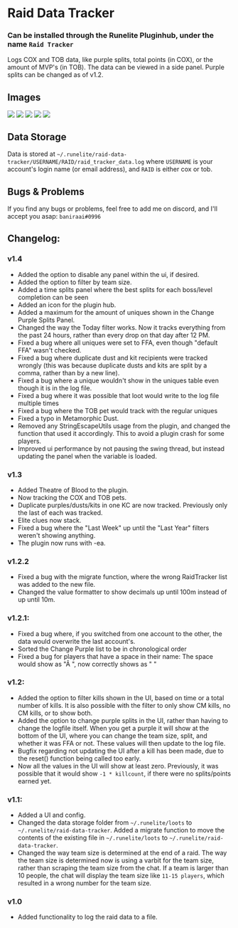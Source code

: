 # Raid Data Tracker

### Can be installed through the Runelite Pluginhub, under the name `Raid Tracker`

Logs COX and TOB data, like purple splits, total points (in COX), or the amount of MVP's (in TOB). The data can be viewed in a side panel. Purple splits can be changed as of v1.2.

## Images
<div class="row">
  <img align="Top" src="https://i.imgur.com/NCSNGbw.png">
  <img align="Top" src="https://i.imgur.com/vwNVqe4.png">
  <img align="Top" src="https://i.imgur.com/SKVqNAy.png">
  <img align="Top" src="https://i.imgur.com/vwNVqe4.png">
  <img align="Top" src="https://i.imgur.com/LPOsdaM.png">
</div>

## Data Storage
Data is stored at `~/.runelite/raid-data-tracker/USERNAME/RAID/raid_tracker_data.log` where `USERNAME` is your account's login name (or email address), and `RAID` is either cox or tob.

## Bugs & Problems
If you find any bugs or problems, feel free to add me on discord, and I'll accept you asap: `baniraai#0996`

## Changelog:

### v1.4
- Added the option to disable any panel within the ui, if desired.
- Added the option to filter by team size.
- Added a time splits panel where the best splits for each boss/level completion can be seen
- Added an icon for the plugin hub.
- Added a maximum for the amount of uniques shown in the Change Purple Splits Panel.
- Changed the way the Today filter works. Now it tracks everything from the past 24 hours, rather than every drop on that day after 12 PM.
- Fixed a bug where all uniques were set to FFA, even though "default FFA" wasn't checked.
- Fixed a bug where duplicate dust and kit recipients were tracked wrongly (this was because duplicate dusts and kits are split by a comma, rather than by a new line).
- Fixed a bug where a unique wouldn't show in the uniques table even though it is in the log file.
- Fixed a bug where it was possible that loot would write to the log file multiple times
- Fixed a bug where the TOB pet would track with the regular uniques
- Fixed a typo in Metamorphic Dust.
- Removed any StringEscapeUtils usage from the plugin, and changed the function that used it accordingly. This to avoid a plugin crash for some players.
- Improved ui performance by not pausing the swing thread, but instead updating the panel when the variable is loaded.

### v1.3
- Added Theatre of Blood to the plugin.
- Now tracking the COX and TOB pets.
- Duplicate purples/dusts/kits in one KC are now tracked. Previously only the last of each was tracked.
- Elite clues now stack.
- Fixed a bug where the "Last Week" up until the "Last Year" filters weren't showing anything.
- The plugin now runs with -ea.


### v1.2.2
- Fixed a bug with the migrate function, where the wrong RaidTracker list was added to the new file.
- Changed the value formatter to show decimals up until 100m instead of up until 10m.
 
### v1.2.1:
- Fixed a bug where, if you switched from one account to the other, the data would overwrite the last account's.
- Sorted the Change Purple list to be in chronological order
- Fixed a bug for players that have a space in their name: The space would show as "Â ", now correctly shows as " "

### v1.2:
- Added the option to filter kills shown in the UI, based on time or a total number of kills. It is also possible with the filter to only show CM kills, no CM kills, or to show both.
- Added the option to change purple splits in the UI, rather than having to change the logfile itself. When you get a purple it will show at the bottom of the UI, where you can change the team size, split, and whether it was FFA or not. These values will then update to the log file.
- Bugfix regarding not updating the UI after a kill has been made, due to the reset() function being called too early.
- Now all the values in the UI will show at least zero. Previously, it was possible that it would show `-1 * killcount`, if there were no splits/points earned yet.

### v1.1:
- Added a UI and config.
- Changed the data storage folder from `~/.runelite/loots` to `~/.runelite/raid-data-tracker`. Added a migrate function to move the contents of the existing file in `~/.runelite/loots` to `~/.runelite/raid-data-tracker`.
- Changed the way team size is determined at the end of a raid. The way the team size is determined now is using a varbit for the team size, rather than scraping the team size from the chat. If a team is larger than 10 people, the chat will display the team size like `11-15 players`, which resulted in a wrong number for the team size.

### v1.0
- Added functionality to log the raid data to a file. 

